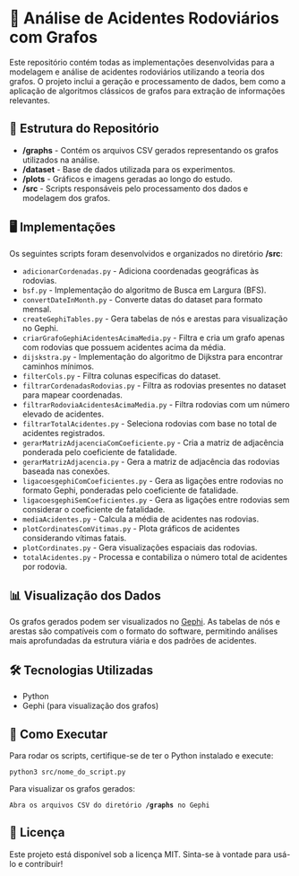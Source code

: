 <!DOCTYPE html>
<html lang="pt-BR">
<head>
    <meta charset="UTF-8">
    <meta name="viewport" content="width=device-width, initial-scale=1.0"> 
</head>
<body>

<h1>📌 Análise de Acidentes Rodoviários com Grafos</h1>

<p>Este repositório contém todas as implementações desenvolvidas para a modelagem e análise de acidentes rodoviários utilizando a teoria dos grafos. O projeto inclui a geração e processamento de dados, bem como a aplicação de algoritmos clássicos de grafos para extração de informações relevantes.</p>

<h2>📂 Estrutura do Repositório</h2>

<ul>
    <li><strong>/graphs</strong> - Contém os arquivos CSV gerados representando os grafos utilizados na análise.</li>
    <li><strong>/dataset</strong> - Base de dados utilizada para os experimentos.</li>
    <li><strong>/plots</strong> - Gráficos e imagens geradas ao longo do estudo.</li>
    <li><strong>/src</strong> - Scripts responsáveis pelo processamento dos dados e modelagem dos grafos.</li>
</ul>

<h2>🖥️ Implementações</h2>

<p>Os seguintes scripts foram desenvolvidos e organizados no diretório <strong>/src</strong>:</p>

<ul>
    <li><code>adicionarCordenadas.py</code> - Adiciona coordenadas geográficas às rodovias.</li>
    <li><code>bsf.py</code> - Implementação do algoritmo de Busca em Largura (BFS).</li>
    <li><code>convertDateInMonth.py</code> - Converte datas do dataset para formato mensal.</li>
    <li><code>createGephiTables.py</code> - Gera tabelas de nós e arestas para visualização no Gephi.</li>
    <li><code>criarGrafoGephiAcidentesAcimaMedia.py</code> - Filtra e cria um grafo apenas com rodovias que possuem acidentes acima da média.</li>
    <li><code>dijskstra.py</code> - Implementação do algoritmo de Dijkstra para encontrar caminhos mínimos.</li>
    <li><code>filterCols.py</code> - Filtra colunas específicas do dataset.</li>
    <li><code>filtrarCordenadasRodovias.py</code> - Filtra as rodovias presentes no dataset para mapear coordenadas.</li>
    <li><code>filtrarRodoviaAcidentesAcimaMedia.py</code> - Filtra rodovias com um número elevado de acidentes.</li>
    <li><code>filtrarTotalAcidentes.py</code> - Seleciona rodovias com base no total de acidentes registrados.</li>
    <li><code>gerarMatrizAdjacenciaComCoeficiente.py</code> - Cria a matriz de adjacência ponderada pelo coeficiente de fatalidade.</li>
    <li><code>gerarMatrizAdjacencia.py</code> - Gera a matriz de adjacência das rodovias baseada nas conexões.</li>
    <li><code>ligacoesgephiComCoeficientes.py</code> - Gera as ligações entre rodovias no formato Gephi, ponderadas pelo coeficiente de fatalidade.</li>
    <li><code>ligacoesgephiSemCoeficientes.py</code> - Gera as ligações entre rodovias sem considerar o coeficiente de fatalidade.</li>
    <li><code>mediaAcidentes.py</code> - Calcula a média de acidentes nas rodovias.</li>
    <li><code>plotCordinatesComVitimas.py</code> - Plota gráficos de acidentes considerando vítimas fatais.</li>
    <li><code>plotCordinates.py</code> - Gera visualizações espaciais das rodovias.</li>
    <li><code>totalAcidentes.py</code> - Processa e contabiliza o número total de acidentes por rodovia.</li>
</ul>

<h2>📊 Visualização dos Dados</h2>

<p>Os grafos gerados podem ser visualizados no <a href="https://gephi.org/" target="_blank">Gephi</a>. As tabelas de nós e arestas são compatíveis com o formato do software, permitindo análises mais aprofundadas da estrutura viária e dos padrões de acidentes.</p>

<h2>🛠️ Tecnologias Utilizadas</h2>

<ul>
    <li>Python</li>
    <li>Gephi (para visualização dos grafos)</li>
</ul>

<h2>📌 Como Executar</h2>

<p>Para rodar os scripts, certifique-se de ter o Python instalado e execute:</p>

<pre><code>python3 src/nome_do_script.py</code></pre>

<p>Para visualizar os grafos gerados:</p>

<pre><code>Abra os arquivos CSV do diretório <strong>/graphs</strong> no Gephi</code></pre>

<h2>📄 Licença</h2>

<p>Este projeto está disponível sob a licença MIT. Sinta-se à vontade para usá-lo e contribuir!</p>

</body>
</html>

